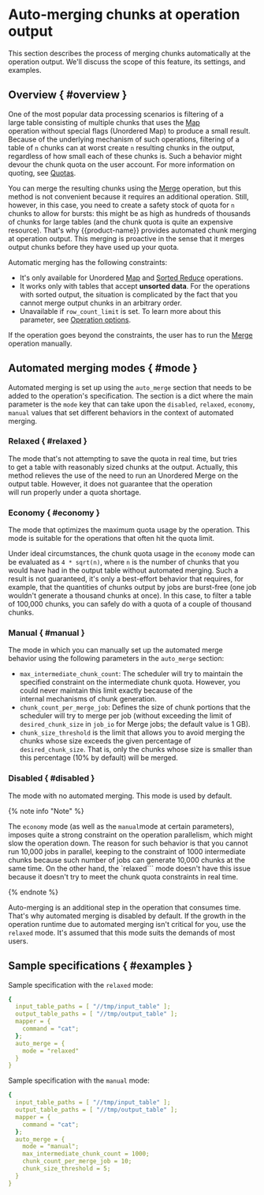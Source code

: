 # Auto-merging chunks at operation output

This section describes the process of merging chunks automatically at the operation output. We'll discuss the scope of this feature, its settings, and examples.

## Overview { #overview }

One of the most popular data processing scenarios is filtering of a large table consisting of multiple chunks that uses the [Map](../../../../user-guide/data-processing/operations/map.md) operation without special flags (Unordered Map) to produce a small result. Because of the underlying mechanism of such operations, filtering of a table of `n` chunks can at worst create `n` resulting chunks in the output, regardless of how small each of these chunks is. Such a behavior might devour the chunk quota on the user account. For more information on quoting, see [Quotas](../../../../user-guide/storage/quotas.md).

You can merge the resulting chunks using the [Merge](../../../../user-guide/data-processing/operations/merge.md) operation, but this method is not convenient because it requires an additional operation. Still, however, in this case, you need to create a safety stock of quota for `n` chunks to allow for bursts: this might be as high as hundreds of thousands of chunks for large tables (and the chunk quota is quite an expensive resource). That's why {{product-name}} provides automated chunk merging at operation output. This merging is proactive in the sense that it merges output chunks before they have used up your quota.

Automatic merging has the following constraints:

* It's only available for Unordered [Map](../../../../user-guide/data-processing/operations/map.md) and [Sorted Reduce](../../../../user-guide/data-processing/operations/reduce.md) operations.
* It works only with tables that accept **unsorted data**. For the operations with sorted output, the situation is complicated by the fact that you cannot merge output chunks in an arbitrary order.
* Unavailable if `row_count_limit` is set. To learn more about this parameter, see [Operation options](../../../../user-guide/data-processing/operations/operations-options.md).

If the operation goes beyond the constraints, the user has to run the [Merge](../../../../user-guide/data-processing/operations/merge.md) operation manually.

## Automated merging modes { #mode }

Automated merging is set up using the `auto_merge` section that needs to be added to the operation's specification. The section is a dict where the main parameter is the `mode` key that can take upon the `disabled`, `relaxed`, `economy`, `manual` values that set different behaviors in the context of automated merging.

### Relaxed { #relaxed }

The mode that's not attempting to save the quota in real time, but tries to get a table with reasonably sized chunks at the output. Actually, this method relieves the use of the need to run an Unordered Merge on the output table. However, it does not guarantee that the operation will run properly under a quota shortage.

### Economy { #economy }

The mode that optimizes the maximum quota usage by the operation. This mode is suitable for the operations that often hit the quota limit.

Under ideal circumstances, the chunk quota usage in the `economy` mode can be evaluated as `4 * sqrt(n)`, where `n` is the number of chunks that you would have had in the output table without automated merging. Such a result is not guaranteed, it's only a best-effort behavior that requires, for example, that the quantities of chunks output by jobs are burst-free (one job wouldn't generate a thousand chunks at once). In this case, to filter a table of 100,000 chunks, you can safely do with a quota of a couple of thousand chunks.

### Manual { #manual }

The mode in which you can manually set up the automated merge behavior using the following parameters in the `auto_merge` section:

* `max_intermediate_chunk_count`: The scheduler will try to maintain the specified constraint on the intermediate chunk quota. However, you could never maintain this limit exactly because of the internal mechanisms of chunk generation.
* `chunk_count_per_merge_job`: Defines the size of chunk portions that the scheduler will try to merge per job (without exceeding the limit of `desired_chunk_size` in `job_io` for Merge jobs; the default value is 1 GB).
* `chunk_size_threshold` is the limit that allows you to avoid merging the chunks whose size exceeds the given percentage of `desired_chunk_size`. That is, only the chunks whose size is smaller than this percentage (10% by default) will be merged.

### Disabled { #disabled }

The mode with no automated merging. This mode is used by default.

{% note info "Note" %}

The `economy` mode (as well as the `manual`mode at certain parameters), imposes quite a strong constraint on the operation parallelism, which might slow the operation down. The reason for such behavior is that you cannot run 10,000 jobs in parallel, keeping to the constraint of 1000 intermediate chunks because such number of jobs can generate 10,000 chunks at the same time. On the other hand, the `relaxed``` mode doesn't have this issue because it doesn't try to meet the chunk quota constraints in real time.

{% endnote %}


Auto-merging is an additional step in the operation that consumes time. That's why automated merging is disabled by default. If the growth in the operation runtime due to automated merging isn't critical for you, use the `relaxed` mode.  It's assumed that this mode suits the demands of most users.

## Sample specifications { #examples }

Sample specification with the `relaxed` mode:


```yaml
{
  input_table_paths = [ "//tmp/input_table" ];
  output_table_paths = [ "//tmp/output_table" ];
  mapper = {
    command = "cat";
  };
  auto_merge = {
    mode = "relaxed"
  }
}
```
Sample specification with the `manual` mode:

```yaml
{
  input_table_paths = [ "//tmp/input_table" ];
  output_table_paths = [ "//tmp/output_table" ];
  mapper = {
    command = "cat";
  };
  auto_merge = {
    mode = "manual";
    max_intermediate_chunk_count = 1000;
    chunk_count_per_merge_job = 10;
    chunk_size_threshold = 5;
  }
}
```
